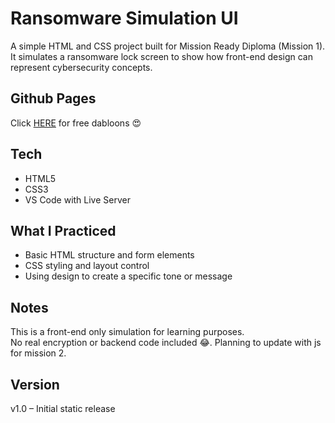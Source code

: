 # Ransomware Simulation UI

A simple HTML and CSS project built for Mission Ready Diploma (Mission 1).  
It simulates a ransomware lock screen to show how front-end design can represent cybersecurity concepts.

## Github Pages
Click [HERE](https://lolipop316.github.io/ransomware-simulation-ui/) for free dabloons 😍

## Tech
- HTML5  
- CSS3
- VS Code with Live Server

## What I Practiced
- Basic HTML structure and form elements  
- CSS styling and layout control  
- Using design to create a specific tone or message

## Notes
This is a front-end only simulation for learning purposes.  
No real encryption or backend code included 😂.
Planning to update with js for mission 2.

## Version
v1.0 – Initial static release 
